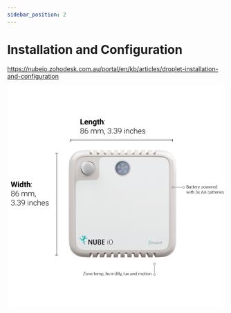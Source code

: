 ```yaml
---
sidebar_position: 2
---
```



# Installation and Configuration


https://nubeio.zohodesk.com.au/portal/en/kb/articles/droplet-installation-and-configuration




![droplet-sizes.png](img/droplet-sizes.png)


# 